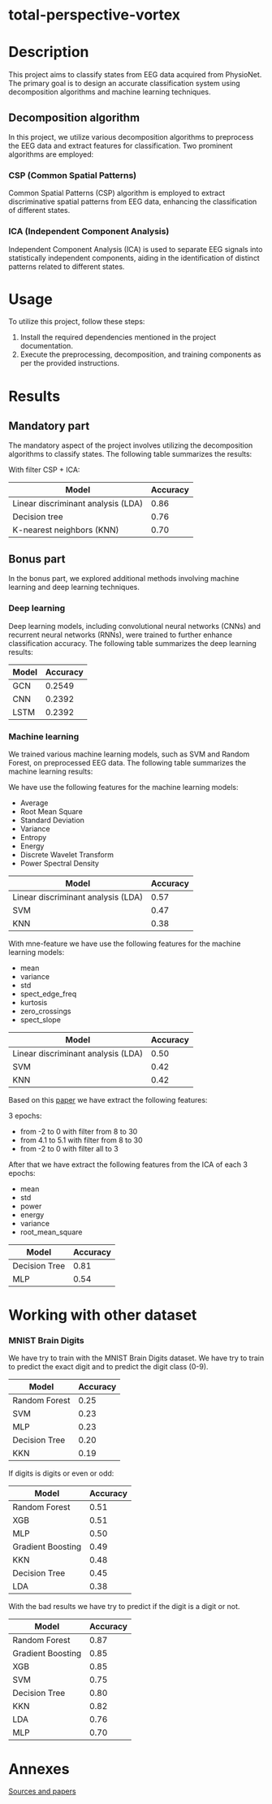 # total-perspective-vortex

# Description

This project aims to classify states from EEG data acquired from PhysioNet. The primary goal is to design an accurate classification system using decomposition algorithms and machine learning techniques.

## Decomposition algorithm

In this project, we utilize various decomposition algorithms to preprocess the EEG data and extract features for classification. Two prominent algorithms are employed:

### CSP (Common Spatial Patterns)

Common Spatial Patterns (CSP) algorithm is employed to extract discriminative spatial patterns from EEG data, enhancing the classification of different states.

### ICA (Independent Component Analysis)

Independent Component Analysis (ICA) is used to separate EEG signals into statistically independent components, aiding in the identification of distinct patterns related to different states.

# Usage

To utilize this project, follow these steps:

1. Install the required dependencies mentioned in the project documentation.
2. Execute the preprocessing, decomposition, and training components as per the provided instructions.

# Results

## Mandatory part

The mandatory aspect of the project involves utilizing the decomposition algorithms to classify states. The following table summarizes the results:

With filter 
CSP + ICA:

| Model                              | Accuracy |
|------------------------------------|---------|
| Linear discriminant analysis (LDA)  | 0.86    |
| Decision tree                       | 0.76    |
| K-nearest neighbors (KNN)           | 0.70    |



## Bonus part

In the bonus part, we explored additional methods involving machine learning and deep learning techniques.

### Deep learning

Deep learning models, including convolutional neural networks (CNNs) and recurrent neural networks (RNNs), were trained to further enhance classification accuracy. The following table summarizes the deep learning results:

| Model | Accuracy |
|-------|----------|
| GCN   | 0.2549   |
| CNN   | 0.2392   |
| LSTM  | 0.2392   |

### Machine learning

We trained various machine learning models, such as SVM and Random Forest, on preprocessed EEG data. The following table summarizes the machine learning results:

We have use the following features for the machine learning models:

- Average
- Root Mean Square
- Standard Deviation
- Variance
- Entropy
- Energy
- Discrete Wavelet Transform
- Power Spectral Density

| Model                              | Accuracy |
|------------------------------------|----------|
| Linear discriminant analysis (LDA) | 0.57     |
| SVM                                | 0.47     |
| KNN                                | 0.38     |


With mne-feature we have use the following features for the machine learning models:

- mean
- variance
- std
- spect_edge_freq
- kurtosis
- zero_crossings
- spect_slope

| Model                              | Accuracy |
|------------------------------------|----------|
| Linear discriminant analysis (LDA) | 0.50     |
| SVM                                | 0.42     |
| KNN                                | 0.42     |


Based on this [paper](https://arxiv.org/ftp/arxiv/papers/1312/1312.2877.pdf) we have extract the following features:

3 epochs:
- from -2 to 0 with filter from 8 to 30
- from 4.1 to 5.1 with filter from 8 to 30
- from -2 to 0 with filter all to 3

After that we have extract the following features from the ICA of each 3 epochs:

- mean
- std
- power
- energy
- variance
- root_mean_square

| Model         | Accuracy |
|---------------|----------|
| Decision Tree | 0.81     |
| MLP           | 0.54     |



# Working with other dataset

### MNIST Brain Digits

We have try to train with the MNIST Brain Digits dataset. We have try to train to predict the exact digit and to predict the digit class (0-9).

| Model         | Accuracy |
|---------------|----------|
| Random Forest | 0.25     |
| SVM           | 0.23     |
| MLP           | 0.23     |
| Decision Tree | 0.20     |
| KKN           | 0.19     |


If digits is digits or even or odd:

| Model             | Accuracy |
|-------------------|----------|
| Random Forest     | 0.51     |
| XGB               | 0.51     |
| MLP               | 0.50     |
| Gradient Boosting | 0.49     |
| KKN               | 0.48     |
| Decision Tree     | 0.45     |
| LDA               | 0.38     |

With the bad results we have try to predict if the digit is a digit or not.

| Model             | Accuracy |
|-------------------|----------|
| Random Forest     | 0.87     |
| Gradient Boosting | 0.85     |
| XGB               | 0.85     |
| SVM               | 0.75     |
| Decision Tree     | 0.80     |
| KKN               | 0.82     |
| LDA               | 0.76     |
| MLP               | 0.70     |


# Annexes

[Sources and papers](papers.md)